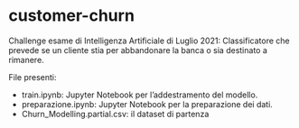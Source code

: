 # customer-churn

Challenge esame di Intelligenza Artificiale di Luglio 2021: 
Classificatore che prevede se un cliente stia per abbandonare la banca o sia destinato a rimanere. 

File presenti: 
* train.ipynb: Jupyter Notebook per l’addestramento del modello. 
* preparazione.ipynb: Jupyter Notebook per la preparazione dei dati.
* Churn_Modelling.partial.csv: il dataset di partenza
